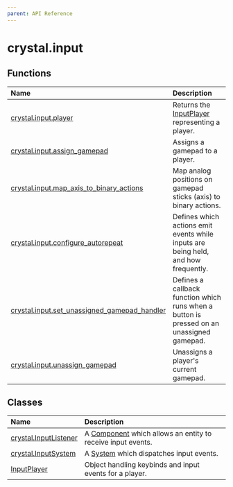 ```yaml
---
parent: API Reference
---
```


# crystal.input

## Functions

| Name                                                                           | Description                                                                               |
| :----------------------------------------------------------------------------- | :---------------------------------------------------------------------------------------- |
| [crystal.input.player](player)                                                 | Returns the [InputPlayer](input_player) representing a player.                            |
| [crystal.input.assign_gamepad](assign_gamepad)                                 | Assigns a gamepad to a player.                                                            |
| [crystal.input.map_axis_to_binary_actions](map_axis_to_binary_actions)         | Map analog positions on gamepad sticks (axis) to binary actions.                          |
| [crystal.input.configure_autorepeat](configure_autorepeat)                     | Defines which actions emit events while inputs are being held, and how frequently.        |
| [crystal.input.set_unassigned_gamepad_handler](set_unassigned_gamepad_handler) | Defines a callback function which runs when a button is pressed on an unassigned gamepad. |
| [crystal.input.unassign_gamepad](unassign_gamepad)                             | Unassigns a player's current gamepad.                                                     |

## Classes

| Name                                    | Description                                                                               |
| :-------------------------------------- | :---------------------------------------------------------------------------------------- |
| [crystal.InputListener](input_listener) | A [Component](/crystal/api/ecs/component) which allows an entity to receive input events. |
| [crystal.InputSystem](input_system)     | A [System](/crystal/api/ecs/system) which dispatches input events.                        |
| [InputPlayer](input_player)             | Object handling keybinds and input events for a player.                                   |
